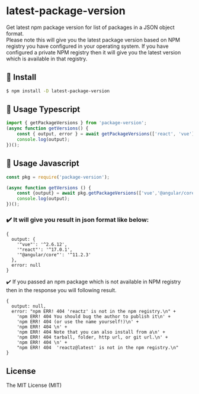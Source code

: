 # latest-package-version

Get latest npm package version for list of packages in a JSON object format.
<br/>
Please note this will give you the latest package version based on NPM registry you have configured in your operating system.
If you have configured a private NPM registry then it will give you the latest version which is available in that registry.

## 🌟 Install

```sh
$ npm install -D latest-package-version
```


## 🔨 Usage Typescript

```js
import { getPackageVersions } from 'package-version';
(async function getVersions() {
    const { output, error } = await getPackageVersions(['react', 'vue']);
    console.log(output);
})();

```


## 🔨 Usage Javascript

```js
const pkg = require('package-version');

(async function getVersions () {
    const {output} = await pkg.getPackageVersions(['vue','@angular/core','react']);
    console.log(output);
})();


```

### ✔️ It will give you result in json format like below:
```
{
  output: {
    '"vue"': '^2.6.12',
    '"react"': '^17.0.1',
    '"@angular/core"': '^11.2.3'
  },
  error: null
}
```
✔️ If you passed an npm package which is not available in NPM registry then in the response you will following result.
```
{
  output: null,
  error: "npm ERR! 404 'reactz' is not in the npm registry.\n" +
    'npm ERR! 404 You should bug the author to publish it\n' +
    'npm ERR! 404 (or use the name yourself!)\n' +
    'npm ERR! 404 \n' +
    'npm ERR! 404 Note that you can also install from a\n' +
    'npm ERR! 404 tarball, folder, http url, or git url.\n' +
    'npm ERR! 404 \n' +
    "npm ERR! 404  'reactz@latest' is not in the npm registry.\n"
}
```

## License

The MIT License (MIT)
